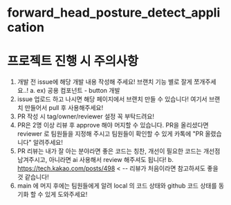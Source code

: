 # forward_head_posture_detect_application

# 프로젝트 진행 시 주의사항
1. 개발 전 issue에 해당 개발 내용 작성해 주세요! 브랜치 기능 별로 잘게 쪼개주세요..! 
   a. ex) 공용 컴포넌트 - button 개발
3. issue 업로드 하고 나시면 해당 페이지에서 브랜치 만들 수 있습니다! 여기서 브랜치 만들어서 pull 후 사용해주세요!
4. PR 작성 시 tag/owner/reviewer 설정 꼭 부탁드려요! 
5. PR은 2명 이상 리뷰 후 approve 해야 머지할 수 있습니다. PR을 올리셨다면 reviewer 로 팀원들을 지정해 주시고 팀원들이 확인할 수 있게 카톡에 "PR 올렸습니다" 알려주세요!
6. PR 리뷰는 내가 잘 아는 분야라면 좋은 코드는 칭찬, 개선이 필요한 코드는 개선점 남겨주시고, 아니라면 ai 사용해서 review 해주셔도 됩니다!
   b. https://tech.kakao.com/posts/498 < -- 리뷰가 처음이라면 참고하셔도 좋을 것 같습니다! 
7. main 에 머지 후에는 팀원들에게 알려 local 의 코드 상태와 github 코드 상태를 동기화 할 수 있게 도와주세요! 
